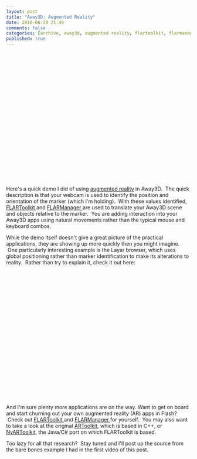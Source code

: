 ```yaml
---
layout: post
title: "Away3D: Augmented Reality"
date: 2010-06-20 21:49
comments: false
categories: [archive, away3d, augmented reality, flartoolkit, flarmanager]
published: true
---
```


<object classid="clsid:d27cdb6e-ae6d-11cf-96b8-444553540000" width="425" height="350" codebase="http://download.macromedia.com/pub/shockwave/cabs/flash/swflash.cab#version=6,0,40,0"><param name="src" value="http://www.youtube.com/v/PYBgPjxeQ-8" /><embed type="application/x-shockwave-flash" width="425" height="350" src="http://www.youtube.com/v/PYBgPjxeQ-8"> </embed></object>

Here's a quick demo I did of using <a href="http://en.wikipedia.org/wiki/Augmented_reality" target="_blank">augmented reality</a> in Away3D.  The quick description is that your webcam is used to identify the position and orientation of the marker (which I'm holding).  With these values identified, <a href="http://www.libspark.org/wiki/saqoosha/FLARToolKit/en" target="_blank">FLARToolkit </a>and <a href="http://words.transmote.com/wp/flarmanager/" target="_blank">FLARManager </a>are used to translate your Away3D scene and objects relative to the marker.  You are adding interaction into your Away3D apps using natural movements rather than the typical mouse and keyboard combos.

While the demo itself doesn't give a great picture of the practical applications, they are showing up more quickly then you might imagine.  One particularly interesting example is the Layar browser, which uses global positioning rather than marker identification to make its alterations to reality.  Rather than try to explain it, check it out here:

<object classid="clsid:d27cdb6e-ae6d-11cf-96b8-444553540000" width="425" height="350" codebase="http://download.macromedia.com/pub/shockwave/cabs/flash/swflash.cab#version=6,0,40,0"><param name="src" value="http://www.youtube.com/v/b64_16K2e08" /><embed type="application/x-shockwave-flash" width="425" height="350" src="http://www.youtube.com/v/b64_16K2e08"></embed></object>

And I'm sure plenty more applications are on the way.  Want to get on board and start churning out your own augmented reality (AR) apps in Flash?  Check out <a href="http://www.libspark.org/wiki/saqoosha/FLARToolKit/en" target="_blank">FLARToolkit </a>and <a href="http://words.transmote.com/wp/flarmanager/" target="_blank">FLARManager </a>for yourself.  You may also want to take a look at the original <a href="http://www.hitl.washington.edu/artoolkit/" target="_blank">ARToolkit</a>, which is based in C++, or <a href="http://nyatla.jp/nyartoolkit/wiki/index.php?NyARToolkit%20for%20Java.en" target="_blank">NyARToolkit</a>, the Java/C# port on which FLARToolkit is based.

Too lazy for all that research?  Stay tuned and I'll post up the source from the bare bones example I had in the first video of this post.